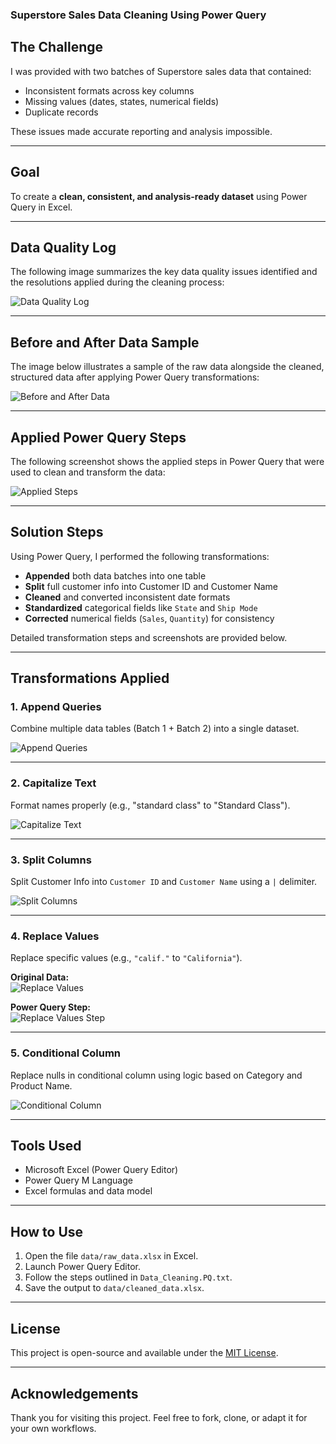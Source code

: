 ### Superstore Sales Data Cleaning Using Power Query

## The Challenge

I was provided with two batches of Superstore sales data that contained:

- Inconsistent formats across key columns  
- Missing values (dates, states, numerical fields)  
- Duplicate records  

These issues made accurate reporting and analysis impossible.

---

## Goal

To create a **clean, consistent, and analysis-ready dataset** using Power Query in Excel.

---

## Data Quality Log

The following image summarizes the key data quality issues identified and the resolutions applied during the cleaning process:

![Data Quality Log](Screenshots/Data%20Quality%20Log.png)

---

## Before and After Data Sample

The image below illustrates a sample of the raw data alongside the cleaned, structured data after applying Power Query transformations:

![Before and After Data](Screenshots/raw_clean.png)

---

## Applied Power Query Steps

The following screenshot shows the applied steps in Power Query that were used to clean and transform the data:

![Applied Steps](Screenshots/powerquery.png)

---

## Solution Steps

Using Power Query, I performed the following transformations:

- **Appended** both data batches into one table  
- **Split** full customer info into Customer ID and Customer Name  
- **Cleaned** and converted inconsistent date formats  
- **Standardized** categorical fields like `State` and `Ship Mode`  
- **Corrected** numerical fields (`Sales`, `Quantity`) for consistency  

Detailed transformation steps and screenshots are provided below.

---

## Transformations Applied

### 1. Append Queries  
Combine multiple data tables (Batch 1 + Batch 2) into a single dataset.  

![Append Queries](Screenshots/Appending.png)

---

### 2. Capitalize Text  
Format names properly (e.g., "standard class" to "Standard Class").  

![Capitalize Text](Screenshots/capitalize.png)

---

### 3. Split Columns  
Split Customer Info into `Customer ID` and `Customer Name` using a `|` delimiter.  

![Split Columns](Screenshots/split_columns.png)

---

### 4. Replace Values  
Replace specific values (e.g., `"calif."` to `"California"`).  

**Original Data:**  
![Replace Values](Screenshots/replace_values_before.png)

**Power Query Step:**  
![Replace Values Step](Screenshots/replace%20value_step.png)

---

### 5. Conditional Column  
Replace nulls in conditional column using logic based on Category and Product Name.

![Conditional Column](Screenshots/conditional_column.png)

---

## Tools Used

- Microsoft Excel (Power Query Editor)  
- Power Query M Language  
- Excel formulas and data model  

---

## How to Use

1. Open the file `data/raw_data.xlsx` in Excel.  
2. Launch Power Query Editor.  
3. Follow the steps outlined in `Data_Cleaning.PQ.txt`.  
4. Save the output to `data/cleaned_data.xlsx`.  

---

## License

This project is open-source and available under the [MIT License](LICENSE).

---

## Acknowledgements

Thank you for visiting this project. Feel free to fork, clone, or adapt it for your own workflows.

